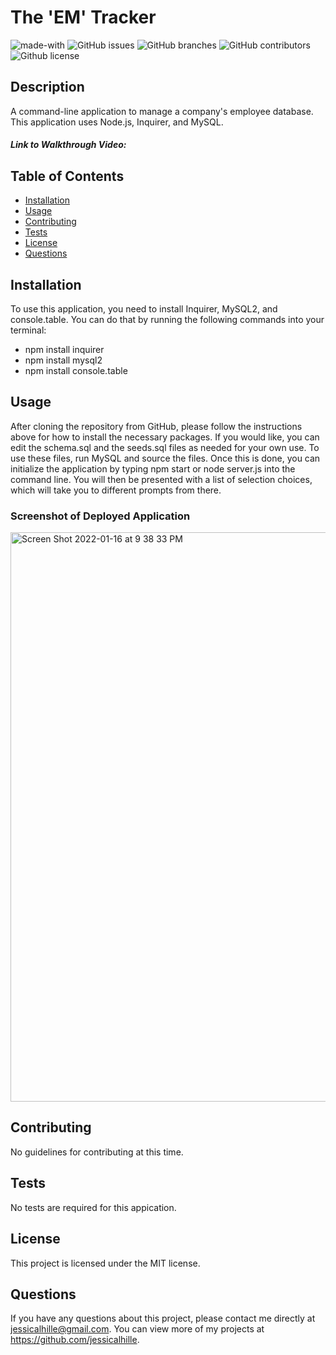 # The 'EM' Tracker
  ![made-with](https://img.shields.io/badge/Made%20with-Node.js-1f425f.svg)
  ![GitHub issues](https://img.shields.io/github/issues/jessicalhille/the-em-tracker)
  ![GitHub branches](https://badgen.net/github/branches/jessicalhille/the-em-tracker)
  ![GitHub contributors](https://img.shields.io/github/contributors/jessicalhille/the-em-tracker)
  ![Github license](http://img.shields.io/badge/license-MIT-blue.svg)


  ## Description
  A command-line application to manage a company's employee database. This application uses Node.js, Inquirer, and MySQL.
  
  ##### Link to Walkthrough Video:

  ## Table of Contents
  * [Installation](#installation)
  * [Usage](#usage)
  * [Contributing](#contributing)
  * [Tests](#tests)
  * [License](#license)
  * [Questions](#questions)

  ## Installation
  To use this application, you need to install Inquirer, MySQL2, and console.table. You can do that by running the following commands into your terminal:
  * npm install inquirer
  * npm install mysql2
  * npm install console.table

  ## Usage
  After cloning the repository from GitHub, please follow the instructions above for how to install the necessary packages. If you would like, you can edit the schema.sql and the seeds.sql files as needed for your own use. To use these files, run MySQL and source the files. Once this is done, you can initialize the application by typing npm start or node server.js into the command line. You will then be presented with a list of selection choices, which will take you to different prompts from there.
  ### Screenshot of Deployed Application
  <img width="911" alt="Screen Shot 2022-01-16 at 9 38 33 PM" src="https://user-images.githubusercontent.com/91511805/149704915-7bbf5255-e8fc-4463-9c58-fc78e7e04052.png">

  ## Contributing
  No guidelines for contributing at this time.

  ## Tests
  No tests are required for this appication.

  ## License
  This project is licensed under the MIT license.

  ## Questions
  If you have any questions about this project, please contact me directly at jessicalhille@gmail.com.
  You can view more of my projects at https://github.com/jessicalhille.
